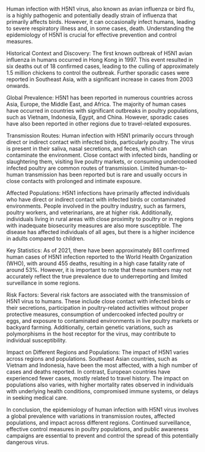 Human infection with H5N1 virus, also known as avian influenza or bird flu, is a highly pathogenic and potentially deadly strain of influenza that primarily affects birds. However, it can occasionally infect humans, leading to severe respiratory illness and, in some cases, death. Understanding the epidemiology of H5N1 is crucial for effective prevention and control measures.

Historical Context and Discovery:
The first known outbreak of H5N1 avian influenza in humans occurred in Hong Kong in 1997. This event resulted in six deaths out of 18 confirmed cases, leading to the culling of approximately 1.5 million chickens to control the outbreak. Further sporadic cases were reported in Southeast Asia, with a significant increase in cases from 2003 onwards.

Global Prevalence:
H5N1 has been reported in numerous countries across Asia, Europe, the Middle East, and Africa. The majority of human cases have occurred in countries with significant outbreaks in poultry populations, such as Vietnam, Indonesia, Egypt, and China. However, sporadic cases have also been reported in other regions due to travel-related exposures.

Transmission Routes:
Human infection with H5N1 primarily occurs through direct or indirect contact with infected birds, particularly poultry. The virus is present in their saliva, nasal secretions, and feces, which can contaminate the environment. Close contact with infected birds, handling or slaughtering them, visiting live poultry markets, or consuming undercooked infected poultry are common routes of transmission. Limited human-to-human transmission has been reported but is rare and usually occurs in close contacts with prolonged and intimate exposure.

Affected Populations:
H5N1 infections have primarily affected individuals who have direct or indirect contact with infected birds or contaminated environments. People involved in the poultry industry, such as farmers, poultry workers, and veterinarians, are at higher risk. Additionally, individuals living in rural areas with close proximity to poultry or in regions with inadequate biosecurity measures are also more susceptible. The disease has affected individuals of all ages, but there is a higher incidence in adults compared to children.

Key Statistics:
As of 2021, there have been approximately 861 confirmed human cases of H5N1 infection reported to the World Health Organization (WHO), with around 455 deaths, resulting in a high case fatality rate of around 53%. However, it is important to note that these numbers may not accurately reflect the true prevalence due to underreporting and limited surveillance in some regions.

Risk Factors:
Several risk factors are associated with the transmission of H5N1 virus to humans. These include close contact with infected birds or their secretions, participation in poultry-related activities without proper protective measures, consumption of undercooked infected poultry or eggs, and exposure to contaminated environments in live poultry markets or backyard farming. Additionally, certain genetic variations, such as polymorphisms in the host receptor for the virus, may contribute to individual susceptibility.

Impact on Different Regions and Populations:
The impact of H5N1 varies across regions and populations. Southeast Asian countries, such as Vietnam and Indonesia, have been the most affected, with a high number of cases and deaths reported. In contrast, European countries have experienced fewer cases, mostly related to travel history. The impact on populations also varies, with higher mortality rates observed in individuals with underlying health conditions, compromised immune systems, or delays in seeking medical care.

In conclusion, the epidemiology of human infection with H5N1 virus involves a global prevalence with variations in transmission routes, affected populations, and impact across different regions. Continued surveillance, effective control measures in poultry populations, and public awareness campaigns are essential to prevent and control the spread of this potentially dangerous virus.